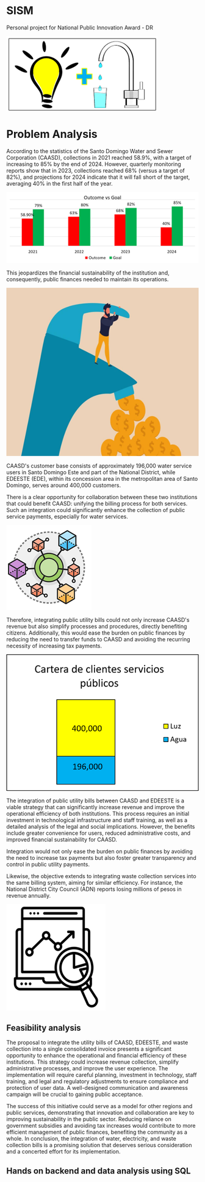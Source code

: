 # SISM
Personal project for National Public Innovation Award - DR

![](https://github.com/julioalexp/SISM/blob/main/Captura.PNG)

# Problem Analysis

According to the statistics of the Santo Domingo Water and Sewer Corporation (CAASD), collections in 2021 reached 58.9%, with a target of increasing to 85% by the end of 2024. However, quarterly monitoring reports show that in 2023, collections reached 68% (versus a target of 82%), and projections for 2024 indicate that it will fall short of the target, averaging 40% in the first half of the year.

![](https://github.com/julioalexp/SISM/blob/main/Imagen2.png)

This jeopardizes the financial sustainability of the institution and, consequently, public finances needed to maintain its operations.

![](https://github.com/julioalexp/SISM/blob/main/Imagen3.png)

CAASD's customer base consists of approximately 196,000 water service users in Santo Domingo Este and part of the National District, while EDEESTE (EDE), within its concession area in the metropolitan area of Santo Domingo, serves around 400,000 customers.  

There is a clear opportunity for collaboration between these two institutions that could benefit CAASD: unifying the billing process for both services. Such an integration could significantly enhance the collection of public service payments, especially for water services.

![](https://github.com/julioalexp/SISM/blob/main/Imagen4.png)

Therefore, integrating public utility bills could not only increase CAASD's revenue but also simplify processes and procedures, directly benefiting citizens. Additionally, this would ease the burden on public finances by reducing the need to transfer funds to CAASD and avoiding the recurring necessity of increasing tax payments.

![](https://github.com/julioalexp/SISM/blob/main/Imagen5.png)

The integration of public utility bills between CAASD and EDEESTE is a viable strategy that can significantly increase revenue and improve the operational efficiency of both institutions. This process requires an initial investment in technological infrastructure and staff training, as well as a detailed analysis of the legal and social implications. However, the benefits include greater convenience for users, reduced administrative costs, and improved financial sustainability for CAASD.  

Integration would not only ease the burden on public finances by avoiding the need to increase tax payments but also foster greater transparency and control in public utility payments.

Likewise, the objective extends to integrating waste collection services into the same billing system, aiming for similar efficiency. For instance, the National District City Council (ADN) reports losing millions of pesos in revenue annually.

![](https://github.com/julioalexp/SISM/blob/main/Imagen6.png)

## Feasibility analysis

The proposal to integrate the utility bills of CAASD, EDEESTE, and waste collection into a single consolidated invoice presents a significant opportunity to enhance the operational and financial efficiency of these institutions. This strategy could increase revenue collection, simplify administrative processes, and improve the user experience. The implementation will require careful planning, investment in technology, staff training, and legal and regulatory adjustments to ensure compliance and protection of user data. A well-designed communication and awareness campaign will be crucial to gaining public acceptance.

The success of this initiative could serve as a model for other regions and public services, demonstrating that innovation and collaboration are key to improving sustainability in the public sector. Reducing reliance on government subsidies and avoiding tax increases would contribute to more efficient management of public finances, benefiting the community as a whole. In conclusion, the integration of water, electricity, and waste collection bills is a promising solution that deserves serious consideration and a concerted effort for its implementation.

## Hands on backend and data analysis using SQL
